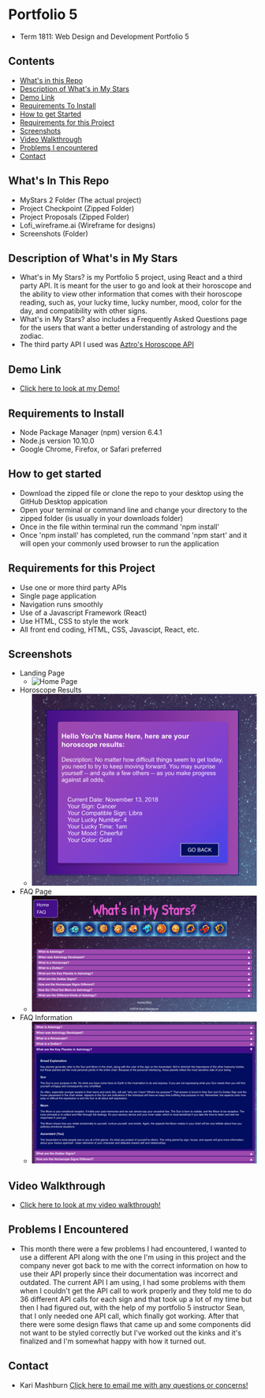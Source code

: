 # Portfolio 5

* Term 1811: Web Design and Development Portfolio 5

## Contents

* [What's in this Repo](#Whats-In-This-Repo)
* [Description of What's in My Stars](#description-of-whats-in-my-stars)
* [Demo Link](#Demo-Link)
* [Requirements To Install](#Requirements-To-Install)
* [How to get Started](#How-to-get-started)
* [Requirements for this Project](#Requirements-for-this-project)
* [Screenshots](#Screenshots)
* [Video Walkthrough](#Video-Walkthrough)
* [Problems I encountered](#Problems-I-Encountered)
* [Contact](#Contact)

## What's In This Repo

* MyStars 2 Folder (The actual project)
* Project Checkpoint (Zipped Folder)
* Project Proposals (Zipped Folder)
* Lofi_wireframe.ai (Wireframe for designs)
* Screenshots (Folder)

## Description of What's in My Stars

* What's in My Stars? is my Portfolio 5 project, using React and a third party API. It is meant for the user to go and look at their horoscope and the ability to view other information that comes with their horoscope reading, such as, your lucky time, lucky number, mood, color for the day, and compatibility with other signs.
* What's in My Stars? also includes a Frequently Asked Questions page for the users that want a better understanding of astrology and the zodiac.
* The third party API I used was [Aztro's Horoscope API](https://github.com/sameerkumar18/aztro)

## Demo Link

* [Click here to look at my Demo!](https://kari-mashburn.github.io/portfolio5/#/)

## Requirements to Install

* Node Package Manager (npm) version 6.4.1
* Node.js version 10.10.0
* Google Chrome, Firefox, or Safari preferred

## How to get started

* Download the zipped file or clone the repo to your desktop using the GitHub Desktop appication
* Open your terminal or command line and change your directory to the zipped folder (is usually in your downloads folder) 
* Once in the file within terminal run the command 'npm install'
* Once 'npm install' has completed, run the command 'npm start' and it will open your commonly used browser to run the application

## Requirements for this Project

* Use one or more third party APIs
* Single page application
* Navigation runs smoothly
* Use of a Javascript Framework (React)
* Use HTML, CSS to style the work
* All front end coding, HTML, CSS, Javascipt, React, etc.

## Screenshots

* Landing Page
  * ![Home Page](/screenshots/landingPage.png)
* Horoscope Results
  * ![Horoscope Results](/screenshots/horoscopeResults.png)
* FAQ Page
  * ![FAQ Page](/screenshots/FAQPage.png)
* FAQ Information  
  * ![FAQ Information](/screenshots/FAQInfo.png)

## Video Walkthrough

* [Click here to look at my video walkthrough!](https://youtu.be/ul8M0w8APQY)

## Problems I Encountered

* This month there were a few problems I had encountered, I wanted to use a different API along with the one I'm using in this project and the company never got back to me with the correct information on how to use their API properly since their documentation was incorrect and outdated. The current API I am using, I had some problems with them when I couldn't get the API call to work properly and they told me to do 36 different API calls for each sign and that took up a lot of my time but then I had figured out, with the help of my portfolio 5 instructor Sean, that I only needed one API call, which finally got working. After that there were some design flaws that came up and some components did not want to be styled correctly but I've worked out the kinks and it's finalized and I'm somewhat happy with how it turned out.

## Contact

* Kari Mashburn [Click here to email me with any questions or concerns!](mailto:kmashburn@student.fullsail.edu)
